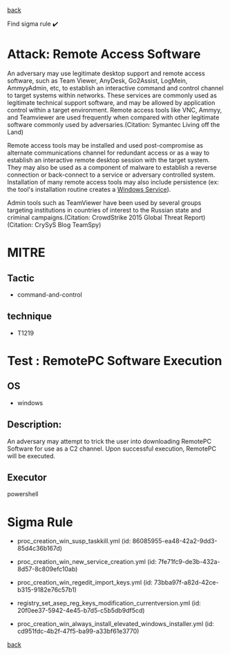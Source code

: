 
[back](../index.md)

Find sigma rule :heavy_check_mark: 

# Attack: Remote Access Software 

An adversary may use legitimate desktop support and remote access software, such as Team Viewer, AnyDesk, Go2Assist, LogMein, AmmyyAdmin, etc, to establish an interactive command and control channel to target systems within networks. These services are commonly used as legitimate technical support software, and may be allowed by application control within a target environment. Remote access tools like VNC, Ammyy, and Teamviewer are used frequently when compared with other legitimate software commonly used by adversaries.(Citation: Symantec Living off the Land)

Remote access tools may be installed and used post-compromise as alternate communications channel for redundant access or as a way to establish an interactive remote desktop session with the target system. They may also be used as a component of malware to establish a reverse connection or back-connect to a service or adversary controlled system. Installation of many remote access tools may also include persistence (ex: the tool's installation routine creates a [Windows Service](https://attack.mitre.org/techniques/T1543/003)).

Admin tools such as TeamViewer have been used by several groups targeting institutions in countries of interest to the Russian state and criminal campaigns.(Citation: CrowdStrike 2015 Global Threat Report)(Citation: CrySyS Blog TeamSpy)

# MITRE
## Tactic
  - command-and-control


## technique
  - T1219


# Test : RemotePC Software Execution
## OS
  - windows


## Description:
An adversary may attempt to trick the user into downloading RemotePC Software for use as a C2 channel. 
Upon successful execution, RemotePC will be executed. 


## Executor
powershell

# Sigma Rule
 - proc_creation_win_susp_taskkill.yml (id: 86085955-ea48-42a2-9dd3-85d4c36b167d)

 - proc_creation_win_new_service_creation.yml (id: 7fe71fc9-de3b-432a-8d57-8c809efc10ab)

 - proc_creation_win_regedit_import_keys.yml (id: 73bba97f-a82d-42ce-b315-9182e76c57b1)

 - registry_set_asep_reg_keys_modification_currentversion.yml (id: 20f0ee37-5942-4e45-b7d5-c5b5db9df5cd)

 - proc_creation_win_always_install_elevated_windows_installer.yml (id: cd951fdc-4b2f-47f5-ba99-a33bf61e3770)



[back](../index.md)
